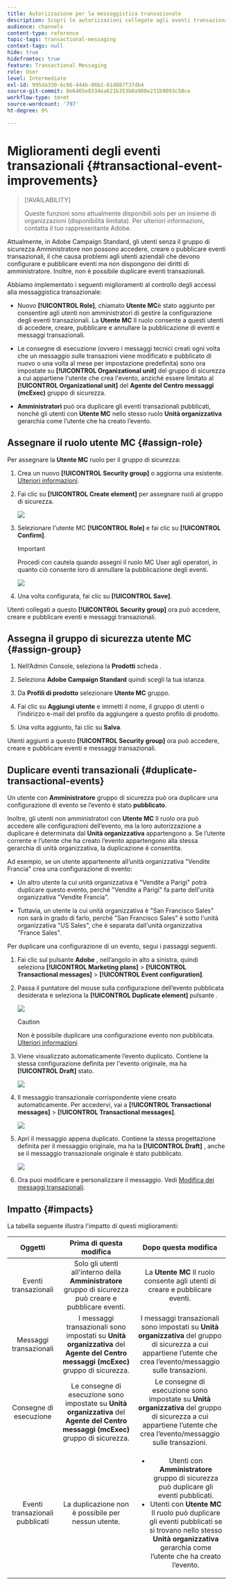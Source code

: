 ```yaml
---
title: Autorizzazione per la messaggistica transazionale
description: Scopri le autorizzazioni collegate agli eventi transazionali.
audience: channels
content-type: reference
topic-tags: transactional-messaging
context-tags: null
hide: true
hidefromtoc: true
feature: Transactional Messaging
role: User
level: Intermediate
exl-id: 995da330-6c86-444b-86b2-61d887f37db4
source-git-commit: 8e6465e8334ea621b353b0a908e231b9093c58ce
workflow-type: tm+mt
source-wordcount: '797'
ht-degree: 0%

---
```


# Miglioramenti degli eventi transazionali {#transactional-event-improvements}

>[!AVAILABILITY]
>
>Queste funzioni sono attualmente disponibili solo per un insieme di organizzazioni (disponibilità limitata). Per ulteriori informazioni, contatta il tuo rappresentante Adobe.

Attualmente, in Adobe Campaign Standard, gli utenti senza il gruppo di sicurezza Amministratore non possono accedere, creare o pubblicare eventi transazionali, il che causa problemi agli utenti aziendali che devono configurare e pubblicare eventi ma non dispongono dei diritti di amministratore. Inoltre, non è possibile duplicare eventi transazionali.

Abbiamo implementato i seguenti miglioramenti al controllo degli accessi alla messaggistica transazionale:

* Nuovo **[!UICONTROL Role]**, chiamato **Utente MC**&#x200B;è stato aggiunto per consentire agli utenti non amministratori di gestire la configurazione degli eventi transazionali. La **Utente MC** Il ruolo consente a questi utenti di accedere, creare, pubblicare e annullare la pubblicazione di eventi e messaggi transazionali.

* Le consegne di esecuzione (ovvero i messaggi tecnici creati ogni volta che un messaggio sulle transazioni viene modificato e pubblicato di nuovo o una volta al mese per impostazione predefinita) sono ora impostate su **[!UICONTROL Organizational unit]** del gruppo di sicurezza a cui appartiene l&#39;utente che crea l&#39;evento, anziché essere limitato al **[!UICONTROL Organizational unit]** del **Agente del Centro messaggi (mcExec)** gruppo di sicurezza.

* **Amministratori** può ora duplicare gli eventi transazionali pubblicati, nonché gli utenti con **Utente MC** nello stesso ruolo **Unità organizzativa** gerarchia come l’utente che ha creato l’evento.

## Assegnare il ruolo utente MC {#assign-role}

Per assegnare la **Utente MC** ruolo per il gruppo di sicurezza:

1. Crea un nuovo **[!UICONTROL Security group]** o aggiorna una esistente. [Ulteriori informazioni](../../administration/using/managing-groups-and-users.md).

1. Fai clic su **[!UICONTROL Create element]** per assegnare ruoli al gruppo di sicurezza.

   ![](assets/event_access_1.png)

1. Selezionare l&#39;utente MC **[!UICONTROL Role]** e fai clic su **[!UICONTROL Confirm]**.

   >[!IMPORTANT]
   >
   > Procedi con cautela quando assegni il ruolo MC User agli operatori, in quanto ciò consente loro di annullare la pubblicazione degli eventi.

   ![](assets/event_access_2.png)

1. Una volta configurata, fai clic su **[!UICONTROL Save]**.

Utenti collegati a questo **[!UICONTROL Security group]** ora può accedere, creare e pubblicare eventi e messaggi transazionali.

## Assegna il gruppo di sicurezza utente MC {#assign-group}

1. Nell’Admin Console, seleziona la **Prodotti** scheda .

1. Seleziona **Adobe Campaign Standard** quindi scegli la tua istanza.

1. Da **Profili di prodotto** selezionare **Utente MC** gruppo.

1. Fai clic su **Aggiungi utente** e immetti il nome, il gruppo di utenti o l’indirizzo e-mail del profilo da aggiungere a questo profilo di prodotto.

1. Una volta aggiunto, fai clic su **Salva**.

Utenti aggiunti a questo **[!UICONTROL Security group]** ora può accedere, creare e pubblicare eventi e messaggi transazionali.

## Duplicare eventi transazionali {#duplicate-transactional-events}

Un utente con **Amministratore** gruppo di sicurezza<!--([Functional administrators](../../administration/using/users-management.md#functional-administrators)?)--> può ora duplicare una configurazione di evento se l’evento è stato **pubblicato**.

Inoltre, gli utenti non amministratori con **Utente MC** Il ruolo ora può accedere alle configurazioni dell’evento, ma la loro autorizzazione a duplicare è determinata dal **Unità organizzativa** appartengono a. Se l’utente corrente e l’utente che ha creato l’evento appartengono alla stessa gerarchia di unità organizzativa, la duplicazione è consentita.

Ad esempio, se un utente appartenente all’unità organizzativa &quot;Vendite Francia&quot; crea una configurazione di evento:

* Un altro utente la cui unità organizzativa è &quot;Vendite a Parigi&quot; potrà duplicare questo evento, perché &quot;Vendite a Parigi&quot; fa parte dell&#39;unità organizzativa &quot;Vendite Francia&quot;.

* Tuttavia, un utente la cui unità organizzativa è &quot;San Francisco Sales&quot; non sarà in grado di farlo, perché &quot;San Francisco Sales&quot; è sotto l&#39;unità organizzativa &quot;US Sales&quot;, che è separata dall&#39;unità organizzativa &quot;France Sales&quot;.

Per duplicare una configurazione di un evento, segui i passaggi seguenti.

1. Fai clic sul pulsante **Adobe** , nell’angolo in alto a sinistra, quindi seleziona **[!UICONTROL Marketing plans]** > **[!UICONTROL Transactional messages]** > **[!UICONTROL Event configuration]**.

1. Passa il puntatore del mouse sulla configurazione dell’evento pubblicata desiderata e seleziona la **[!UICONTROL Duplicate element]** pulsante .

   ![](assets/message-center_duplicate-button.png)

   >[!CAUTION]
   >
   >Non è possibile duplicare una configurazione evento non pubblicata. [Ulteriori informazioni](publishing-transactional-event.md)

1. Viene visualizzato automaticamente l’evento duplicato. Contiene la stessa configurazione definita per l&#39;evento originale, ma ha **[!UICONTROL Draft]** stato.

   ![](assets/message-center_duplicated-draft-event.png)

1. Il messaggio transazionale corrispondente viene creato automaticamente. Per accedervi, vai a **[!UICONTROL Transactional messages]** > **[!UICONTROL Transactional messages]**.

   ![](assets/message-center_duplicated-message.png)

1. Apri il messaggio appena duplicato. Contiene la stessa progettazione definita per il messaggio originale, ma ha la **[!UICONTROL Draft]** , anche se il messaggio transazionale originale è stato pubblicato.

   ![](assets/message-center_duplicated-draft-message.png)

1. Ora puoi modificare e personalizzare il messaggio. Vedi [Modifica dei messaggi transazionali](../../channels/using/editing-transactional-message.md).

## Impatto {#impacts}

La tabella seguente illustra l&#39;impatto di questi miglioramenti:

| Oggetti | Prima di questa modifica | Dopo questa modifica |
|:-: | :--: | :-:|
| Eventi transazionali | Solo gli utenti all&#39;interno della **Amministratore** gruppo di sicurezza può creare e pubblicare eventi. | La **Utente MC** Il ruolo consente agli utenti di creare e pubblicare eventi. |
| Messaggi transazionali | I messaggi transazionali sono impostati su **Unità organizzativa** del **Agente del Centro messaggi (mcExec)** gruppo di sicurezza. | I messaggi transazionali sono impostati su **Unità organizzativa** del gruppo di sicurezza a cui appartiene l’utente che crea l’evento/messaggio sulle transazioni. |
| Consegne di esecuzione | Le consegne di esecuzione sono impostate su **Unità organizzativa** del **Agente del Centro messaggi (mcExec)** gruppo di sicurezza. | Le consegne di esecuzione sono impostate su **Unità organizzativa** del gruppo di sicurezza a cui appartiene l’utente che crea l’evento/messaggio sulle transazioni. |
| Eventi transazionali pubblicati | La duplicazione non è possibile per nessun utente. | <ul><li>Utenti con **Amministratore** gruppo di sicurezza può duplicare gli eventi pubblicati.</li> <li>Utenti con **Utente MC** Il ruolo può duplicare gli eventi pubblicati se si trovano nello stesso **Unità organizzativa** gerarchia come l’utente che ha creato l’evento.</li></ul> |


<!--Transactional Message Templates| Transactional Message templates are set to the Organizational unit **All**. | Transaction Message Template will be set to the **Organizational unit** of the security group to which the user creating the message template belongs.-->